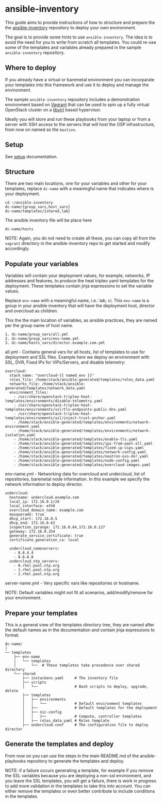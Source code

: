 # ansible-inventory

This guide aims to provide instructions of how to structure and prepare the the [ansible-inventory](https://gitlab.consulting.redhat.com/openstack-cop/ansible-bundle/ansible-inventory) repository to deploy your own environment.

The goal is to provide some hints to use `ansible-inventory`. The idea is to avoid the need for you to write from scratch all templates. You could re-use some of the templates and variables already prepared in the sample `ansible-inventory` repository.

## Where to deploy

If you already have a virtual or baremetal environment you can incorparate your templates into this framework and use it to deploy and manage the environment.

The sample `ansible-inventory` repository includes a demonstration environment based on [Vagrant](https://www.vagrantup.com/) that can be used to spin up a fully virtual OpenStack cluster on a [libvirt](https://github.com/vagrant-libvirt/vagrant-libvirt) based hypervisor.

Ideally you will store and run these playbooks from your laptop or from a server with SSH access to the servers that will host the OSP infrastructure, from now on named as the `bastion`.

## Setup

See [setup](setup.md) documentation.

## Structure

There are two main locations, one for your variables and other for your templates, replace `dc-name` with a meaningful name that indicates where is your deployment.
```
cd ~/ansible-inventory
dc-name/{group_vars,host_vars}
dc-name/templates/{shared,lab}
```

The ansible inventory file will be place here
```
dc-name/hosts
```
NOTE: Again, you do not need to create all these, you can copy all from the `vagrant` directory in the ansible-inventory repo to get started and modify accordingly.

## Populate your variables

Variables will contain your deployment values, for example, networks, IP addresses and features, to produce the heat tripleo yaml templates for the deployment. These templates contain jinja expressions to set the variable values.

Replace `env-name` with a meaningful name, i.e.: lab, ci. This `env-name` is a group in your ansible inventory that will have the deployment host, director and overcloud as children.

This the the main location of variables, as ansible practices, they are named per the group name of host name.
```
1. dc-name/group_vars/all.yml
2. dc-name/group_vars/env-name.yml
3. dc-name/hosts_vars/director.example.com.yml
```

all.yml - Contains general vars for all hosts, list of templates to use for deployment and SSL files. Example here we deploy an environment with SSL, DVR, Fixed IPs for VIPs/Servers, and disable telemetry:
```
overcloud:
  stack_name: "overcloud-{{ named_env }}"
  roles_file: /home/stack/ansible-generated/templates/roles_data.yaml
  networks_file: /home/stack/ansible-generated/templates/network_data.yaml
  environment_files:
    - /usr/share/openstack-tripleo-heat-templates/environments/disable-telemetry.yaml
    - /usr/share/openstack-tripleo-heat-templates/environments/ssl/tls-endpoints-public-dns.yaml
    - /usr/share/openstack-tripleo-heat-templates/environments/ssl/inject-trust-anchor.yaml
    - /home/stack/ansible-generated/templates/environments/network-environment.yaml
    - /home/stack/ansible-generated/templates/environments/network-isolation.yaml
    - /home/stack/ansible-generated/templates/enable-tls.yaml
    - /home/stack/ansible-generated/templates/ips-from-pool-all.yaml
    - /home/stack/ansible-generated/templates/fixed-ip-vips.yaml
    - /home/stack/ansible-generated/templates/network-config.yaml
    - /home/stack/ansible-generated/templates/neutron-ovs-dvr.yaml
    - /home/stack/ansible-generated/templates/node-config.yaml
    - /home/stack/ansible-generated/templates/overcloud-images.yaml
```

env-name.yml - Networking data for overcloud and undercloud, list of repositories, baremetal node information.
In this example we specify the network information to deploy director.
```
undercloud:
  hostname: undercloud.example.com
  local_ip: 172.16.0.1/24
  local_interface: eth0
  overcloud_domain_name: example.com
  masquerade: true
  dhcp_start: 172.16.0.5
  dhcp_end: 172.16.0.63
  inspection_iprange: 172.16.0.64,172.16.0.127
  gateway: 172.16.0.254
  generate_service_certificate: true
  certificate_generation_ca: local

  undercloud_nameservers:
    - 8.8.4.4
    - 8.8.8.8
  undercloud_ntp_servers:
    - 0.rhel.pool.ntp.org
    - 1.rhel.pool.ntp.org
    - 2.rhel.pool.ntp.org
```

server-name.yml - Very specific vars like repositories or hostname.

NOTE: Default variables might not fit all scenarios, add/modify/remove for your environment.

## Prepare your templates

This is a general view of the templates directory tree, they are named after the default names as in the documentation and contain jinja expressions to format.

```
dc-name/
│ 
── templates
    ├── env-name
    │   └── templates
    │       └──  # These templates take precedence over shared directory
    └── shared
        ├── instackenv.yaml     # The inventory file
        ├── scripts
        │   └──                 # Bash scripts to deploy, upgrade, delete
        ├── templates
        │   ├── environments
        │   │   └──             # Default environment templates
        │   ├──                 # Default templates for the deployment
        │   ├── nic-config
        │   │   ├──             # Compute, controller templates
        │   ├── roles_data.yaml # Roles template
        ├── undercloud.conf     # The configuration file to deploy director
```


## Generate the templates and deploy

From now on you can use the steps in the main README.md of the ansible-playbooks repository to generate the templates and deploy.


NOTE: if a failure occurs generating a template, for example if you remove the SSL variables because you are deploying a non-ssl environment, and you leave the SSL templates, you will get a failure, there is work in progress to add more validation in the templates to take this into account. You can either remove the templates or even better contribute to include conditions in the templates.
